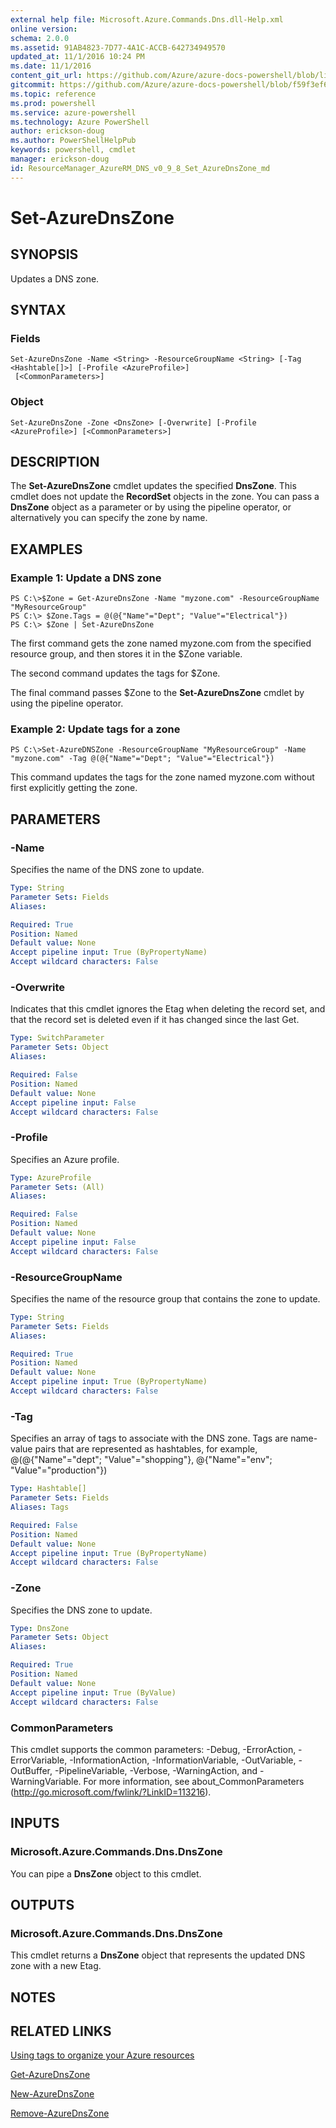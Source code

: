```yaml
---
external help file: Microsoft.Azure.Commands.Dns.dll-Help.xml
online version: 
schema: 2.0.0
ms.assetid: 91AB4823-7D77-4A1C-ACCB-642734949570
updated_at: 11/1/2016 10:24 PM
ms.date: 11/1/2016
content_git_url: https://github.com/Azure/azure-docs-powershell/blob/live/azureps-cmdlets-docs/ResourceManager/AzureRM.DNS/v0.9.8/Set-AzureDnsZone.md
gitcommit: https://github.com/Azure/azure-docs-powershell/blob/f59f3ef60bc592383812213e69fd77ba950759ed/azureps-cmdlets-docs/ResourceManager/AzureRM.DNS/v0.9.8/Set-AzureDnsZone.md
ms.topic: reference
ms.prod: powershell
ms.service: azure-powershell
ms.technology: Azure PowerShell
author: erickson-doug
ms.author: PowerShellHelpPub
keywords: powershell, cmdlet
manager: erickson-doug
id: ResourceManager_AzureRM_DNS_v0_9_8_Set_AzureDnsZone_md
---
```


# Set-AzureDnsZone

## SYNOPSIS
Updates a DNS zone.

## SYNTAX

### Fields
```
Set-AzureDnsZone -Name <String> -ResourceGroupName <String> [-Tag <Hashtable[]>] [-Profile <AzureProfile>]
 [<CommonParameters>]
```

### Object
```
Set-AzureDnsZone -Zone <DnsZone> [-Overwrite] [-Profile <AzureProfile>] [<CommonParameters>]
```

## DESCRIPTION
The **Set-AzureDnsZone** cmdlet updates the specified **DnsZone**.
This cmdlet does not update the **RecordSet** objects in the zone.
You can pass a **DnsZone** object as a parameter or by using the pipeline operator, or alternatively you can specify the zone by name.

## EXAMPLES

### Example 1: Update a DNS zone
```
PS C:\>$Zone = Get-AzureDnsZone -Name "myzone.com" -ResourceGroupName "MyResourceGroup"  
PS C:\> $Zone.Tags = @(@{"Name"="Dept"; "Value"="Electrical"})
PS C:\> $Zone | Set-AzureDnsZone
```

The first command gets the zone named myzone.com from the specified resource group, and then stores it in the $Zone variable.

The second command updates the tags for $Zone.

The final command passes $Zone to the **Set-AzureDnsZone** cmdlet by using the pipeline operator.

### Example 2: Update tags for a zone
```
PS C:\>Set-AzureDNSZone -ResourceGroupName "MyResourceGroup" -Name "myzone.com" -Tag @(@{"Name"="Dept"; "Value"="Electrical"})
```

This command updates the tags for the zone named myzone.com without first explicitly getting the zone.

## PARAMETERS

### -Name
Specifies the name of the DNS zone to update.

```yaml
Type: String
Parameter Sets: Fields
Aliases: 

Required: True
Position: Named
Default value: None
Accept pipeline input: True (ByPropertyName)
Accept wildcard characters: False
```

### -Overwrite
Indicates that this cmdlet ignores the Etag when deleting the record set, and that the record set is deleted even if it has changed since the last Get.

```yaml
Type: SwitchParameter
Parameter Sets: Object
Aliases: 

Required: False
Position: Named
Default value: None
Accept pipeline input: False
Accept wildcard characters: False
```

### -Profile
Specifies an Azure profile.

```yaml
Type: AzureProfile
Parameter Sets: (All)
Aliases: 

Required: False
Position: Named
Default value: None
Accept pipeline input: False
Accept wildcard characters: False
```

### -ResourceGroupName
Specifies the name of the resource group that contains the zone to update.

```yaml
Type: String
Parameter Sets: Fields
Aliases: 

Required: True
Position: Named
Default value: None
Accept pipeline input: True (ByPropertyName)
Accept wildcard characters: False
```

### -Tag
Specifies an array of tags to associate with the DNS zone.
Tags are name-value pairs that are represented as hashtables, for example, @(@{"Name"="dept"; "Value"="shopping"}, @{"Name"="env"; "Value"="production"})

```yaml
Type: Hashtable[]
Parameter Sets: Fields
Aliases: Tags

Required: False
Position: Named
Default value: None
Accept pipeline input: True (ByPropertyName)
Accept wildcard characters: False
```

### -Zone
Specifies the DNS zone to update.

```yaml
Type: DnsZone
Parameter Sets: Object
Aliases: 

Required: True
Position: Named
Default value: None
Accept pipeline input: True (ByValue)
Accept wildcard characters: False
```

### CommonParameters
This cmdlet supports the common parameters: -Debug, -ErrorAction, -ErrorVariable, -InformationAction, -InformationVariable, -OutVariable, -OutBuffer, -PipelineVariable, -Verbose, -WarningAction, and -WarningVariable. For more information, see about_CommonParameters (http://go.microsoft.com/fwlink/?LinkID=113216).

## INPUTS

### Microsoft.Azure.Commands.Dns.DnsZone
You can pipe a **DnsZone** object to this cmdlet.

## OUTPUTS

### Microsoft.Azure.Commands.Dns.DnsZone
This cmdlet returns a **DnsZone** object that represents the updated DNS zone with a new Etag.

## NOTES

## RELATED LINKS

[Using tags to organize your Azure resources](http://azure.microsoft.com/en-us/documentation/articles/azure-preview-portal-using-tags/)

[Get-AzureDnsZone](xref:ResourceManager/AzureRM.DNS/v0.9.8/Get-AzureDnsZone.md)

[New-AzureDnsZone](xref:ResourceManager/AzureRM.DNS/v0.9.8/New-AzureDnsZone.md)

[Remove-AzureDnsZone](xref:ResourceManager/AzureRM.DNS/v0.9.8/Remove-AzureDnsZone.md)



